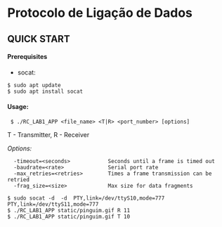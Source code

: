# Protocolo de Ligação de Dados

## QUICK START

#### Prerequisites
 
- socat: 
```
$ sudo apt update
$ sudo apt install socat
```

#### Usage:

``` $ ./RC_LAB1_APP <file_name> <T|R> <port_number> [options]```

T - Transmitter, R - Receiver

*Options:*
```
  -timeout=<seconds>            Seconds until a frame is timed out
  -baudrate=<rate>              Serial port rate
  -max_retries=<retries>        Times a frame transmission can be retried
  -frag_size=<size>             Max size for data fragments
```

```
$ sudo socat -d  -d  PTY,link=/dev/ttyS10,mode=777   PTY,link=/dev/ttyS11,mode=777
$ ./RC_LAB1_APP static/pinguim.gif R 11
$ ./RC_LAB1_APP static/pinguim.gif T 10
```
